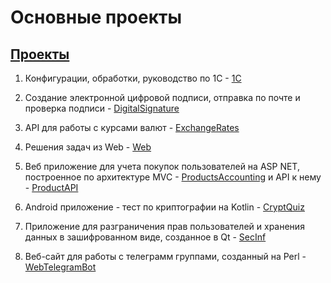 # Основные проекты

## [Проекты][]
[Проекты]: https://smylebifa.github.io/projects.html

1. Конфигурации, обработки, руководство по 1C - [1C](https://github.com/smylebifa/1C)

1. Создание электронной цифровой подписи, отправка по почте и проверка подписи - [DigitalSignature](https://github.com/smylebifa/CreateAndSendSignatureByGmail)

1. API для работы с курсами валют - [ExchangeRates](https://github.com/smylebifa/ExchangeRates)

1. Решения задач из Web - [Web](https://github.com/smylebifa/SolutionsWeb)

1. Веб приложение для учета покупок пользователей на ASP NET, построенное по архитектуре MVC - [ProductsAccounting](https://github.com/smylebifa/ProductsAccounting) и API к нему - [ProductAPI](https://github.com/smylebifa/ProductAPI)

1. Android приложение - тест по криптографии на Kotlin - [CryptQuiz](https://github.com/smylebifa/CryptQuiz)

1. Приложение для разграничения прав пользователей и хранения данных в зашифрованном виде, созданное в Qt - [SecInf](https://github.com/smylebifa/SecInf2)

1. Веб-сайт для работы с телеграмм группами, созданный на Perl - [WebTelegramBot](https://github.com/smylebifa/WebTelegramBot)